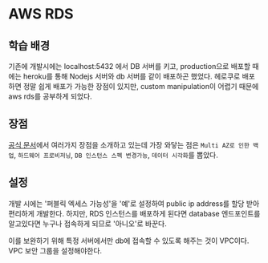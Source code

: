 # AWS RDS

## 학습 배경

기존에 개발시에는 localhost:5432 에서 DB 서버를 키고, production으로 배포할 때에는 heroku를 통해 Nodejs 서버와 db 서버를 같이 배포하곤 했었다.
헤로쿠로 배포하면 정말 쉽게 배포가 가능한 장점이 있지만, custom manipulation이 어렵기 때문에 aws rds를 공부하게 되었다.


## 장점
[공식 문서](https://aws.amazon.com/ko/rds/)에서 여러가지 장점을 소개하고 있는데 가장 와닿는 점은 ```Multi AZ로 인한 백업```, ```하드웨어 프로비저닝```, ```DB 인스턴스 스펙 변경가능```, ```데이터 시각화```를 뽑았다. 

## 설정
개발 시에는 '퍼블릭 엑세스 가능성'을 '예'로 설정하여 public ip address를 할당 받아 편리하게 개발한다.
하지만, RDS 인스턴스를 배포하게 된다면 database 엔드포인트를 알고있다면 누구나 접속하게 되므로 '아니오'로 바꾼다.

이를 보완하기 위해 특정 서버에서만 db에 접속할 수 있도록 해주는 것이 VPC이다. 
VPC 보안 그룹을 설정해야한다.
